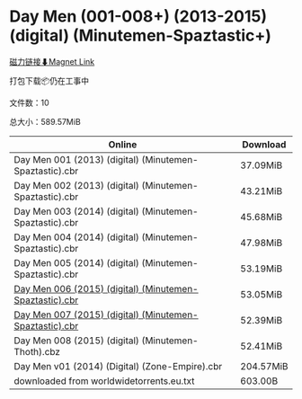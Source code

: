 # Day Men (001-008+) (2013-2015) (digital) (Minutemen-Spaztastic+)

[磁力链接⬇Magnet Link](magnet:?xt=urn:btih:34172006d1b6d9eeb27862989e96497aed23248b&dn=Day%20Men%20%28001-008%2B%29%20%282013-2015%29%20%28digital%29%20%28Minutemen-Spaztastic%2B%29)

打包下载📦仍在工事中

文件数：10

总大小：589.57MiB

Online | Download
--- | ---
Day Men 001 (2013) (digital) (Minutemen-Spaztastic).cbr | 37.09MiB
Day Men 002 (2013) (digital) (Minutemen-Spaztastic).cbr | 43.21MiB
Day Men 003 (2014) (digital) (Minutemen-Spaztastic).cbr | 45.68MiB
Day Men 004 (2014) (digital) (Minutemen-Spaztastic).cbr | 47.98MiB
Day Men 005 (2014) (digital) (Minutemen-Spaztastic).cbr | 53.19MiB
[Day Men 006 (2015) (digital) (Minutemen-Spaztastic).cbr](https://github.com/alicewish/markdown/blob/master/comic/Day-Men-006-2015-digital-Minutemen-Spaztastic-cbr.md) | 53.05MiB
[Day Men 007 (2015) (digital) (Minutemen-Spaztastic).cbr](https://github.com/alicewish/markdown/blob/master/comic/Day-Men-007-2015-digital-Minutemen-Spaztastic-cbr.md) | 52.39MiB
Day Men 008 (2015) (digital) (Minutemen-Thoth).cbz | 52.41MiB
Day Men v01 (2014) (Digital) (Zone-Empire).cbr | 204.57MiB
downloaded from worldwidetorrents.eu.txt | 603.00B